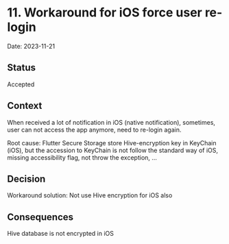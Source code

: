 # 11. Workaround for iOS force user re-login

Date: 2023-11-21

## Status

Accepted

## Context

When received a lot of notification in iOS (native notification), sometimes, user can not access the app anymore, need to re-login again.

Root cause: Flutter Secure Storage store Hive-encryption key in KeyChain (iOS), but the accession to KeyChain is not follow the standard way of iOS, missing accessibility flag, not throw the exception, ...

## Decision

Workaround solution: Not use Hive encryption for iOS also

## Consequences

Hive database is not encrypted in iOS
